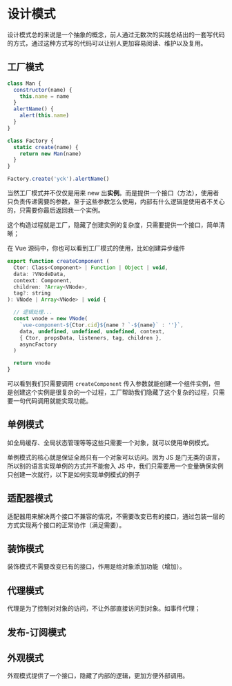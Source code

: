 # 设计模式

设计模式总的来说是一个抽象的概念，前人通过无数次的实践总结出的一套写代码的方式，通过这种方式写的代码可以让别人更加容易阅读、维护以及复用。

## 工厂模式

```js
class Man {
  constructor(name) {
    this.name = name
  }
  alertName() {
    alert(this.name)
  }
}

class Factory {
  static create(name) {
    return new Man(name)
  }
}

Factory.create('yck').alertName()
```

当然工厂模式并不仅仅是用来 new 出**实例**。而是提供一个接口（方法），使用者只负责传递需要的参数，至于这些参数怎么使用，内部有什么逻辑是使用者不关心的，只需要你最后返回我一个实例。

这个构造过程就是工厂，隐藏了创建实例的复杂度，只需要提供一个接口，简单清晰；

在 Vue 源码中，你也可以看到工厂模式的使用，比如创建异步组件

```js
export function createComponent (
  Ctor: Class<Component> | Function | Object | void,
  data: ?VNodeData,
  context: Component,
  children: ?Array<VNode>,
  tag?: string
): VNode | Array<VNode> | void {

  // 逻辑处理...
  const vnode = new VNode(
    `vue-component-${Ctor.cid}${name ? `-${name}` : ''}`,
    data, undefined, undefined, undefined, context,
    { Ctor, propsData, listeners, tag, children },
    asyncFactory
  )

  return vnode
}
```

可以看到我们只需要调用 `createComponent` 传入参数就能创建一个组件实例，但是创建这个实例是很复杂的一个过程，工厂帮助我们隐藏了这个复杂的过程，只需要一句代码调用就能实现功能。

## 单例模式

如全局缓存、全局状态管理等等这些只需要一个对象，就可以使用单例模式。

单例模式的核心就是保证全局只有一个对象可以访问。因为 JS 是门无类的语言，所以别的语言实现单例的方式并不能套入 JS 中，我们只需要用一个变量确保实例只创建一次就行，以下是如何实现单例模式的例子

## 适配器模式

适配器用来解决两个接口不兼容的情况，不需要改变已有的接口，通过包装一层的方式实现两个接口的正常协作（满足需要）。

## 装饰模式

装饰模式不需要改变已有的接口，作用是给对象添加功能（增加）。

## 代理模式

代理是为了控制对对象的访问，不让外部直接访问到对象。如事件代理；

## 发布-订阅模式

## 外观模式

外观模式提供了一个接口，隐藏了内部的逻辑，更加方便外部调用。
